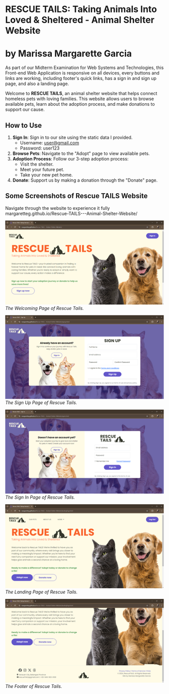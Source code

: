 # RESCUE TAILS: Taking Animals Into Loved & Sheltered - Animal Shelter Website
# by Marissa Margarette Garcia
As part of our Midterm Examination for Web Systems and Technologies, this Front-end Web Application is responsive on all devices, every buttons and links are working, including footer's quick links, has a sign in and sign up page, and also a landing page.

Welcome to **RESCUE TAILS**, an animal shelter website that helps connect homeless pets with loving families. This website allows users to browse available pets, learn about the adoption process, and make donations to support our cause.

## How to Use
1. **Sign In**: Sign in to our site using the static data I provided.
   - Username: user@gmail.com
   - Password: user123
3. **Browse Pets**: Navigate to the "Adopt" page to view available pets.
4. **Adoption Process**: Follow our 3-step adoption process:
   - Visit the shelter.
   - Meet your future pet.
   - Take your new pet home.
5. **Donate**: Support us by making a donation through the "Donate" page.

## Some Screenshots of Rescue TAILS Website
Navigate through the website to experience it fully
margaretteg.github.io/Rescue-TAILS---Animal-Shelter-Website/

![Welcoming Page Screenshot](screenshots/welcoming.png)
*The Welcoming Page of Rescue Tails.*

![Sign Up Screenshot](screenshots/signup.png)
*The Sign Up Page of Rescue Tails.*

![Sign In Page Screenshot](screenshots/signin.png)
*The Sign In Page of Rescue Tails.*

![Landing Page Screenshot](screenshots/landingPage.png)
*The Landing Page of Rescue Tails.*

![Footer Screenshot](screenshots/footer.png)
*The Footer of Rescue Tails.*





